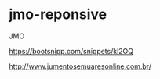 # jmo-reponsive
 JMO
 
https://bootsnipp.com/snippets/kl2OQ

 http://www.jumentosemuaresonline.com.br/
